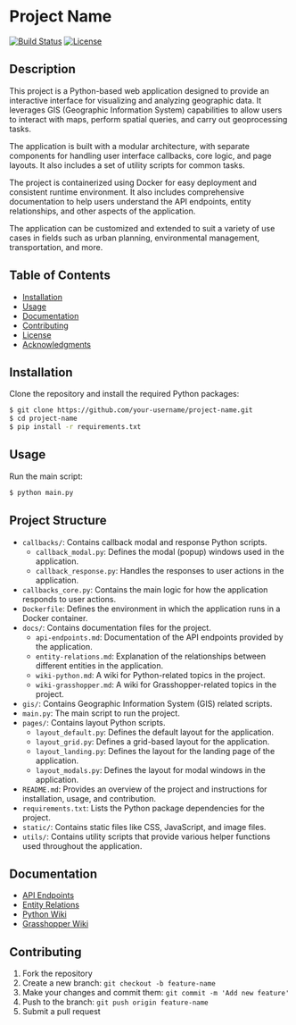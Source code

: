 # Project Name

[![Build Status](https://travis-ci.org/your-username/project-name.svg?branch=master)](https://travis-ci.org/your-username/project-name)
[![License](https://img.shields.io/badge/license-MIT-blue.svg)](https://opensource.org/licenses/MIT)

## Description

This project is a Python-based web application designed to provide an interactive interface for visualizing and
analyzing geographic data. It leverages GIS (Geographic Information System) capabilities to allow users to interact with
maps, perform spatial queries, and carry out geoprocessing tasks.

The application is built with a modular architecture, with separate components for handling user interface callbacks,
core logic, and page layouts. It also includes a set of utility scripts for common tasks.

The project is containerized using Docker for easy deployment and consistent runtime environment. It also includes
comprehensive documentation to help users understand the API endpoints, entity relationships, and other aspects of the
application.

The application can be customized and extended to suit a variety of use cases in fields such as urban planning,
environmental management, transportation, and more.

## Table of Contents

- [Installation](#installation)
- [Usage](#usage)
- [Documentation](#documentation)
- [Contributing](#contributing)
- [License](#license)
- [Acknowledgments](#acknowledgments)

## Installation

Clone the repository and install the required Python packages:

```bash
$ git clone https://github.com/your-username/project-name.git
$ cd project-name
$ pip install -r requirements.txt
```

## Usage

Run the main script:

```bash
$ python main.py
```

## Project Structure

- `callbacks/`: Contains callback modal and response Python scripts.
    - `callback_modal.py`: Defines the modal (popup) windows used in the application.
    - `callback_response.py`: Handles the responses to user actions in the application.
- `callbacks_core.py`: Contains the main logic for how the application responds to user actions.
- `Dockerfile`: Defines the environment in which the application runs in a Docker container.
- `docs/`: Contains documentation files for the project.
    - `api-endpoints.md`: Documentation of the API endpoints provided by the application.
    - `entity-relations.md`: Explanation of the relationships between different entities in the application.
    - `wiki-python.md`: A wiki for Python-related topics in the project.
    - `wiki-grasshopper.md`: A wiki for Grasshopper-related topics in the project.
- `gis/`: Contains Geographic Information System (GIS) related scripts.
- `main.py`: The main script to run the project.
- `pages/`: Contains layout Python scripts.
    - `layout_default.py`: Defines the default layout for the application.
    - `layout_grid.py`: Defines a grid-based layout for the application.
    - `layout_landing.py`: Defines the layout for the landing page of the application.
    - `layout_modals.py`: Defines the layout for modal windows in the application.
- `README.md`: Provides an overview of the project and instructions for installation, usage, and contribution.
- `requirements.txt`: Lists the Python package dependencies for the project.
- `static/`: Contains static files like CSS, JavaScript, and image files.
- `utils/`: Contains utility scripts that provide various helper functions used throughout the application.

## Documentation

- [API Endpoints](docs/api-endpoints.md)
- [Entity Relations](sql_tests/entity-relations.md)
- [Python Wiki](docs/wiki-python.md)
- [Grasshopper Wiki](docs/wiki-grasshopper.md)

## Contributing

1. Fork the repository
2. Create a new branch: `git checkout -b feature-name`
3. Make your changes and commit them: `git commit -m 'Add new feature'`
4. Push to the branch: `git push origin feature-name`
5. Submit a pull request

